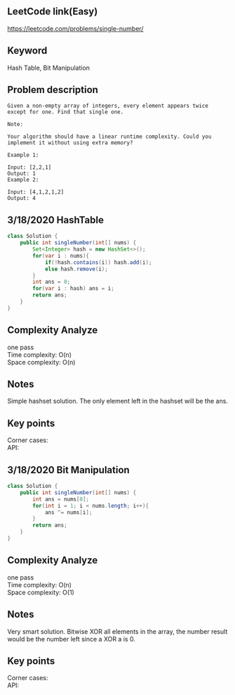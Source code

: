 ## LeetCode link(Easy)
https://leetcode.com/problems/single-number/

## Keyword
Hash Table, Bit Manipulation

## Problem description
```
Given a non-empty array of integers, every element appears twice except for one. Find that single one.

Note:

Your algorithm should have a linear runtime complexity. Could you implement it without using extra memory?

Example 1:

Input: [2,2,1]
Output: 1
Example 2:

Input: [4,1,2,1,2]
Output: 4
```
## 3/18/2020 HashTable

```java
class Solution {
    public int singleNumber(int[] nums) {
        Set<Integer> hash = new HashSet<>();
        for(var i : nums){
            if(!hash.contains(i)) hash.add(i);
            else hash.remove(i);
        }
        int ans = 0;
        for(var i : hash) ans = i;
        return ans;
    }
}
```

## Complexity Analyze
one pass\
Time complexity: O(n)\
Space complexity: O(n)

## Notes
Simple hashset solution. The only element left in the hashset will be the ans.

## Key points
Corner cases: \
API: 

## 3/18/2020 Bit Manipulation

```java
class Solution {
    public int singleNumber(int[] nums) {
        int ans = nums[0];
        for(int i = 1; i < nums.length; i++){
            ans ^= nums[i];
        }
        return ans;
    }
}
```

## Complexity Analyze
one pass\
Time complexity: O(n)\
Space complexity: O(1)

## Notes
Very smart solution. Bitwise XOR all elements in the array, the number result would be the number left since a XOR a is 0.

## Key points
Corner cases: \
API: 